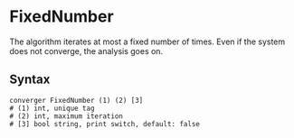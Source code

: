 # FixedNumber

The algorithm iterates at most a fixed number of times. Even if the system does not converge, the analysis goes on.

## Syntax

```
converger FixedNumber (1) (2) [3]
# (1) int, unique tag
# (2) int, maximum iteration
# [3] bool string, print switch, default: false
```
